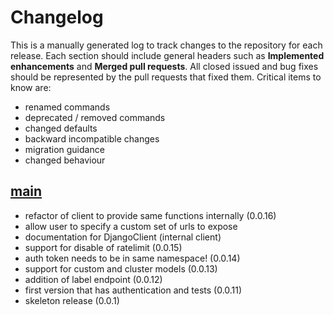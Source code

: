 # Changelog

This is a manually generated log to track changes to the repository for each release. 
Each section should include general headers such as **Implemented enhancements** 
and **Merged pull requests**. All closed issued and bug fixes should be 
represented by the pull requests that fixed them.
Critical items to know are:

 - renamed commands
 - deprecated / removed commands
 - changed defaults
 - backward incompatible changes
 - migration guidance
 - changed behaviour

## [main](https://github.com/vsoch/django-river-ml/tree/main)
 - refactor of client to provide same functions internally (0.0.16)
  - allow user to specify a custom set of urls to expose
  - documentation for DjangoClient (internal client)
 - support for disable of ratelimit (0.0.15)
 - auth token needs to be in same namespace! (0.0.14)
 - support for custom and cluster models (0.0.13)
 - addition of label endpoint (0.0.12)
 - first version that has authentication and tests (0.0.11)
 - skeleton release  (0.0.1)

